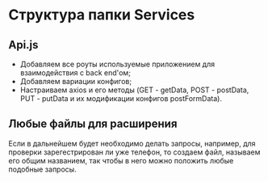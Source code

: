 # Структура папки Services

## Api.js

- Добавляем все роуты используемые приложением для взаимодействия с back end'ом;
- Добавляем вариации конфигов;
- Настраиваем axios и его методы (GET - getData, POST - postData, PUT - putData и их модификации конфигов postFormData).

## Любые файлы для расширения

Если в дальнейшем будет необходимо делать запросы, например, для проверки зарегестрирован ли уже телефон,
то создаем файл, называем его общим названием, так чтобы в него можно положить любые подобные запросы.
